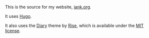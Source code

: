 This is the source for my website, [iank.org](https://iank.org).

It uses [Hugo](https://gohugo.io).

It also uses the [Diary](https://github.com/amazingrise/hugo-theme-diary) theme by [Rise](https://risehere.net/), which is available under the [MIT license](https://github.com/AmazingRise/hugo-theme-diary/blob/main/LICENSE).
